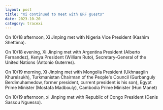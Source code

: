 ```yaml
---
layout: post
title: "Xi continued to meet with BRF guests"
date: 2023-10-20
category: tracexi
---
```


On 10/18 afternoon, Xi Jinping met with Nigeria Vice President (Kashim Shettima).

On 10/18 evening, Xi Jinping met with Argentina President (Alberto Fernandez), Kenya President (William Ruto), Secretary-General of the United Nations (Antonio Guterres).

On 10/19 morning, Xi Jinping met with Mongolia President (Ukhnaagiin Khurelsukh), Turkmanistan Chairman of the People's Council (Gurbanguly Berdimuhamedow, former president, current president is his son), Egypt Prime Minister (Mostafa Madbouly), Cambodia Prime Minister (Hun Manet) 

On 10/19 afternoon, xi Jinping met with Republic of Congo President (Denis Sassou Nguesso).

